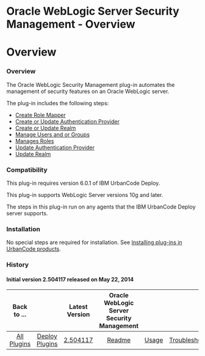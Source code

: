 
Oracle WebLogic Server Security Management - Overview
=====================================================

# Overview


### Overview




The Oracle WebLogic Security Management plug-in automates the management of security features on an Oracle WebLogic server.

The plug-in includes the following steps:

* [Create Role Mapper](#create_role_mapper)
* [Create or Update Authentication Provider](#create_or_update_authentication_provider)
* [Create or Update Realm](#create_or_update_realm)
* [Manage Users and or Groups](#manage_users_and_or_groups)
* [Manages Roles](#steps)
* [Update Authentication Provider](#update_authentication_provider)
* [Update Realm](#update_realm)

### Compatibility

This plug-in requires version 6.0.1 of IBM UrbanCode Deploy.

This plug-in supports WebLogic Server versions 10g and later.

The steps in this plug-in run on any agents that the IBM UrbanCode Deploy server supports.

### Installation

No special steps are required for installation. See [Installing plug-ins in UrbanCode products](https://community.ibm.com/community/user/wasdevops/blogs/laurel-dickson-bull1/2022/06/13/install-plugins "Installing plug-ins in UrbanCode Deploy").

### History

#### Initial version 2.504117 released on May 22, 2014


|Back to ...||Latest Version|Oracle WebLogic Server Security Management |||||
| :---: | :---: | :---: | :---: | :---: | :---: | :---: | :---: |
|[All Plugins](../../index.md)|[Deploy Plugins](../README.md)|[2.504117](https://raw.githubusercontent.com/UrbanCode/IBM-UCD-PLUGINS/main/files/WebLogicSecurityMgmt/WLS-Security-Management-2.504117.zip)|[Readme](README.md)|[Usage](usage.md)|[Troubleshooting](troubleshooting.md)|[Steps](steps.md)|[Downloads](downloads.md)|
